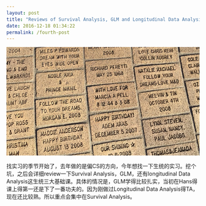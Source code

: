 ```yaml
---
layout: post
title: "Reviews of Survival Analysis, GLM and Longitudinal Data Analysis"
date: 2016-12-18 01:34:22
permalink: /fourth-post
---
```


<span class="image featured"><img src="/images/pic06.jpg" alt=""></span>
  
找实习的季节开始了，去年做的是偏CS的方向，今年想找一下生统的实习。挖个坑，之后会详细review一下Survival Analysis，GLM，还有longitudinal Data Analysis这生统三大基础课。具体的情况是，GLM学得比较扎实，当初在Hans得课上得第一还是下了一番功夫的。因为刚做过Longitudinal Data Analysis得TA，现在还比较熟。所以重点会集中在Survival Analysis。


